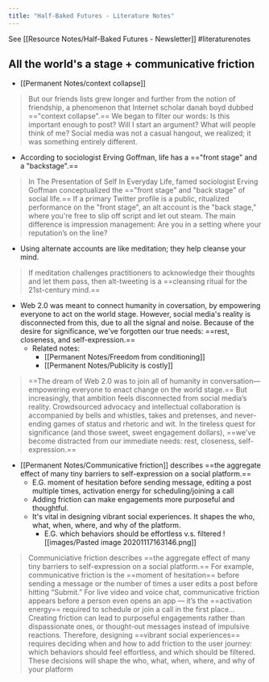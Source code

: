 ```yaml
---
title: "Half-Baked Futures - Literature Notes"
---
```

See [[Resource Notes/Half-Baked Futures - Newsletter]]
#literaturenotes 
## All the world's a stage + communicative friction
- [[Permanent Notes/context collapse]] 
> But our friends lists grew longer and further from the notion of friendship, a phenomenon that Internet scholar danah boyd dubbed =="context collapse".== We began to filter our words: Is this important enough to post? Will I start an argument? What will people think of me? Social media was not a casual hangout, we realized; it was something entirely different.
-  According to sociologist Erving Goffman, life has a =="front stage" and a "backstage".==
>   In The Presentation of Self In Everyday Life, famed sociologist Erving Goffman conceptualized the =="front stage" and "back stage" of social life.== If a primary Twitter profile is a public, ritualized performance on the "front stage", an alt account is the "back stage," where you're free to slip off script and let out steam. The main difference is impression management: Are you in a setting where your reputation’s on the line?
- Using alternate accounts are like meditation; they help cleanse your mind.
>  If meditation challenges practitioners to acknowledge their thoughts and let them pass, then alt-tweeting is a ==cleansing ritual for the 21st-century mind.==
- Web 2.0 was meant to connect humanity in coversation, by empowering everyone to act on the world stage. However, social  media's reality is disconnected from this, due to all the signal and noise. Because of the desire for significance, we've forgotten our true needs: ==rest, closeness, and self-expression.==
	- Related notes:
		- [[Permanent Notes/Freedom from conditioning]]
		- [[Permanent Notes/Publicity is costly]]
> ==The dream of Web 2.0 was to join all of humanity in conversation—empowering everyone to enact change on the world stage.== But increasingly, that ambition feels disconnected from social media’s reality. Crowdsourced advocacy and intellectual collaboration is accompanied by bells and whistles, takes and pretenses, and never-ending games of status and rhetoric and wit. In the tireless quest for significance (and those sweet, sweet engagement dollars), ==we've become distracted from our immediate needs: rest, closeness, self-expression.==
- [[Permanent Notes/Communicative friction]] describes ==the aggregate effect of many tiny barriers to self-expression on a social platform.==
	- E.G. moment of hesitation before sending message, editing a post multiple times, activation energy for scheduling/joining a call
	- Adding friction can make engagements more purposeful and thoughtful.
	- It's vital in designing vibrant social experiences. It shapes the who, what, when, where, and why of the platform. 
		- E.G. which behaviors should be effortless v.s. filtered
![[images/Pasted image 20201117163146.png]]
>  Communiciative friction describes ==the aggregate effect of many tiny barriers to self-expression on a social platform.==
> For example, communicative friction is the ==moment of hesitation== before sending a message or the number of times a user edits a post before hitting “Submit.” For live video and voice chat, communicative friction appears before a person even opens an app — it’s the ==activation energy== required to schedule or join a call in the first place…
> Creating friction can lead to purposeful engagements rather than dispassionate ones, or thought-out messages instead of impulsive reactions.
> Therefore, designing ==vibrant social experiences== requires deciding when and how to add friction to the user journey: which behaviors should feel effortless, and which should be filtered.
>  These decisions will shape the who, what, when, where, and why of your platform


